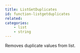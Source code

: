 ```yaml
---
title: ListGetDuplicates
id: function-listgetduplicates
related:
categories:
    - list
    - string
---
```


Removes duplicate values from list.